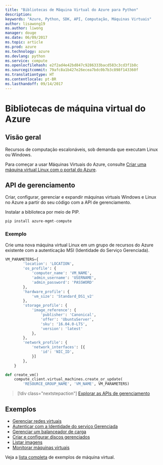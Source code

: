 ```yaml
---
title: "Bibliotecas de Máquina Virtual do Azure para Python"
description: 
keywords: "Azure, Python, SDK, API, Computação, Máquinas Virtuais"
author: lisawong19
ms.author: liwong
manager: douge
ms.date: 06/09/2017
ms.topic: article
ms.prod: azure
ms.technology: azure
ms.devlang: python
ms.service: compute
ms.openlocfilehash: e2f2ad4e42bd847c9286333bacd583c3cd3f1b8c
ms.sourcegitcommit: 79afc8a1b427e26ecea7bdc0b7b3c898f143360f
ms.translationtype: HT
ms.contentlocale: pt-BR
ms.lasthandoff: 09/14/2017
---
```

# <a name="azure-virtual-machine-libraries"></a>Bibliotecas de máquina virtual do Azure

## <a name="overview"></a>Visão geral

Recursos de computação escalonáveis, sob demanda que executam Linux ou Windows.

Para começar a usar Máquinas Virtuais do Azure, consulte [Criar uma máquina virtual Linux com o portal do Azure](/azure/virtual-machines/linux/quick-create-portal).

## <a name="management-api"></a>API de gerenciamento

Criar, configurar, gerenciar e expandir máquinas virtuais Windows e Linux no Azure a partir do seu código com a API de gerenciamento.

Instalar a biblioteca por meio de PIP.

```bash
pip install azure-mgmt-compute 
```   

### <a name="example"></a>Exemplo

Crie uma nova máquina virtual Linux em um grupo de recursos do Azure existente com a autenticação MSI (Identidade do Serviço Gerenciada).

```python
VM_PARAMETERS={
        'location': 'LOCATION',
        'os_profile': {
            'computer_name': 'VM_NAME',
            'admin_username': 'USERNAME',
            'admin_password': 'PASSWORD'
        },
        'hardware_profile': {
            'vm_size': 'Standard_DS1_v2'
        },
        'storage_profile': {
            'image_reference': {
                'publisher': 'Canonical',
                'offer': 'UbuntuServer',
                'sku': '16.04.0-LTS',
                'version': 'latest'
            },
        },
        'network_profile': {
            'network_interfaces': [{
                'id': 'NIC_ID',
            }]
        },
    }

def create_vm()
    compute_client.virtual_machines.create_or_update(
        'RESOURCE_GROUP_NAME', 'VM_NAME', VM_PARAMETERS)
```

> [!div class="nextstepaction"]
> [Explorar as APIs de gerenciamento](/python/api/overview/azure/virtualmachines/managementlibrary)

## <a name="samples"></a>Exemplos

* [Gerenciar redes virtuais][1]
* [Autenticar com a Identidade do serviço Gerenciada][2]
* [Gerenciar um balanceador de carga][3]
* [Criar e configurar discos gerenciados][4]
* [Listar imagens][5] 
* [Monitorar máquinas virtuais][6]

Veja a [lista completa](https://azure.microsoft.com/resources/samples/?platform=python&term=virtual-machines) de exemplos de máquina virtual.

[1]: https://azure.microsoft.com/resources/samples/virtual-machines-python-manage/
[2]: https://github.com/Azure-Samples/resource-manager-python-manage-resources-with-msi
[3]: https://azure.microsoft.com/resources/samples/network-python-manage-loadbalancer
[4]: ../docs-ref-conceptual/python-sdk-azure-samples-managed-disks.md
[5]: ../docs-ref-conceptual/python-sdk-azure-samples-list-images.md
[6]: ../docs-ref-conceptual/python-sdk-azure-samples-monitor-vms.md